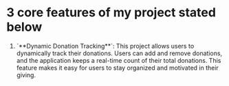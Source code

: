 <h1>3 core features of my project stated below</h1>
<ol>
  <li>
    `**Dynamic Donation Tracking**`: This project allows users to dynamically track their donations. Users can add and remove donations, and the application keeps a real-time count of their total donations. This feature makes it easy for users to stay organized and motivated in their giving.
  </li>
</ol>

